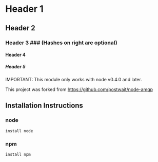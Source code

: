 # Header 1 #
## Header 2 ##
### Header 3 ###             (Hashes on right are optional)
#### Header 4 ####
##### Header 5 #####

IMPORTANT: This module only works with node v0.4.0 and later.


This project was forked from https://github.com/postwait/node-amqp

## Installation Instructions
### node

    install node

### npm

    install npm


